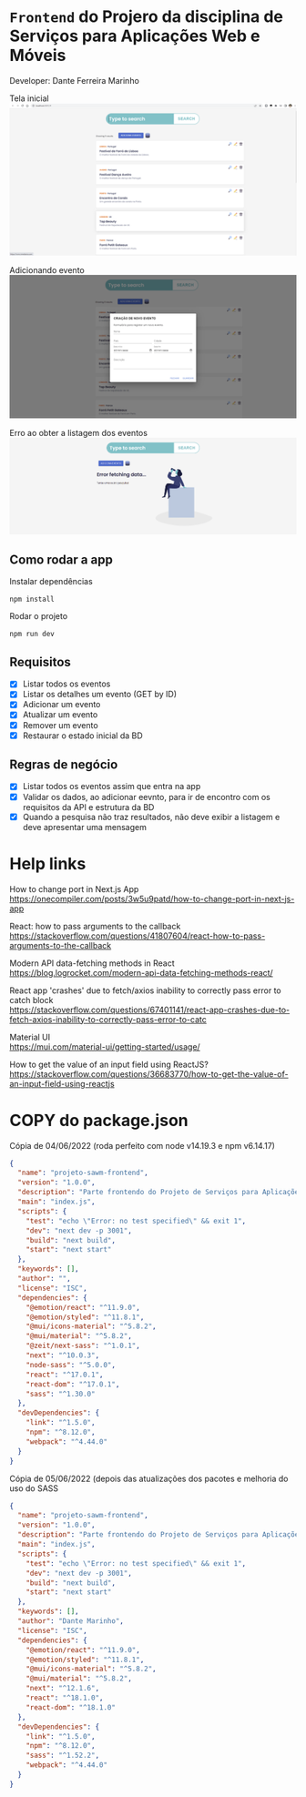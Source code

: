 # `Frontend` do Projero da disciplina de Serviços para Aplicações Web e Móveis

Developer: Dante Ferreira Marinho

Tela inicial
![Projeto SAWM » Frontend](public/images/listing.png)

Adicionando evento
![Projeto SAWM » Frontend](public/images/add-event.png)

Erro ao obter a listagem dos eventos
![Projeto SAWM » Frontend](public/images/error-fetching-data.png)

## Como rodar a app

Instalar dependências
```
npm install
```

Rodar o projeto

```
npm run dev
```

## Requisitos

- [x] Listar todos os eventos
- [x] Listar os detalhes um evento (GET by ID)
- [x] Adicionar um evento
- [x] Atualizar um evento
- [x] Remover um evento
- [x] Restaurar o estado inicial da BD

## Regras de negócio

- [x] Listar todos os eventos assim que entra na app
- [x] Validar os dados, ao adicionar eevnto, para ir de encontro com os requisitos da API e estrutura da BD
- [x] Quando a pesquisa não traz resultados, não deve exibir a listagem e deve apresentar uma mensagem

# Help links

How to change port in Next.js App  
https://onecompiler.com/posts/3w5u9patd/how-to-change-port-in-next-js-app

React: how to pass arguments to the callback  
https://stackoverflow.com/questions/41807604/react-how-to-pass-arguments-to-the-callback

Modern API data-fetching methods in React  
https://blog.logrocket.com/modern-api-data-fetching-methods-react/

React app 'crashes' due to fetch/axios inability to correctly pass error to catch block  
https://stackoverflow.com/questions/67401141/react-app-crashes-due-to-fetch-axios-inability-to-correctly-pass-error-to-catc

Material UI  
https://mui.com/material-ui/getting-started/usage/

How to get the value of an input field using ReactJS?  
https://stackoverflow.com/questions/36683770/how-to-get-the-value-of-an-input-field-using-reactjs


# COPY do package.json

Cópia de 04/06/2022 (roda perfeito com node v14.19.3 e npm v6.14.17)
```json
{
  "name": "projeto-sawm-frontend",
  "version": "1.0.0",
  "description": "Parte frontendo do Projeto de Serviços para Aplicações Web e Móveis",
  "main": "index.js",
  "scripts": {
    "test": "echo \"Error: no test specified\" && exit 1",
    "dev": "next dev -p 3001",
    "build": "next build",
    "start": "next start"
  },
  "keywords": [],
  "author": "",
  "license": "ISC",
  "dependencies": {
    "@emotion/react": "^11.9.0",
    "@emotion/styled": "^11.8.1",
    "@mui/icons-material": "^5.8.2",
    "@mui/material": "^5.8.2",
    "@zeit/next-sass": "^1.0.1",
    "next": "^10.0.3",
    "node-sass": "^5.0.0",
    "react": "^17.0.1",
    "react-dom": "^17.0.1",
    "sass": "^1.30.0"
  },
  "devDependencies": {
    "link": "^1.5.0",
    "npm": "^8.12.0",
    "webpack": "^4.44.0"
  }
}
```

Cópia de 05/06/2022 (depois das atualizações dos pacotes e melhoria do uso do SASS
```json
{
  "name": "projeto-sawm-frontend",
  "version": "1.0.0",
  "description": "Parte frontendo do Projeto de Serviços para Aplicações Web e Móveis",
  "main": "index.js",
  "scripts": {
    "test": "echo \"Error: no test specified\" && exit 1",
    "dev": "next dev -p 3001",
    "build": "next build",
    "start": "next start"
  },
  "keywords": [],
  "author": "Dante Marinho",
  "license": "ISC",
  "dependencies": {
    "@emotion/react": "^11.9.0",
    "@emotion/styled": "^11.8.1",
    "@mui/icons-material": "^5.8.2",
    "@mui/material": "^5.8.2",
    "next": "^12.1.6",
    "react": "^18.1.0",
    "react-dom": "^18.1.0"
  },
  "devDependencies": {
    "link": "^1.5.0",
    "npm": "^8.12.0",
    "sass": "^1.52.2",
    "webpack": "^4.44.0"
  }
}
```